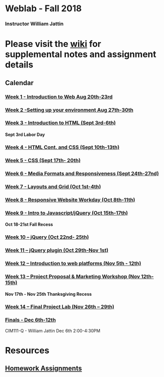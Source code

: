 # Weblab - Fall 2018

### Instructor William Jattin

# Please visit the [wiki](https://github.com/UMInteractive/Weblab/wiki) for supplemental notes and assignment details

## Calendar

### [Week 1 - Introduction to Web Aug 20th-23rd ](https://github.com/UMInteractive/Weblab/wiki/1-Intro-to-the-WWW)

### [Week 2 -Setting up your environment Aug 27th-30th](https://github.com/UMInteractive/Weblab/wiki/Setting-Up-Your-Environment)

### [Week 3 - Introduction to HTML (Sept 3rd-6th)](https://github.com/UMInteractive/Weblab/wiki/2-HTML)

#### Sept 3rd Labor Day

### [Week 4 - HTML Cont. and CSS (Sept 10th-13th)](https://github.com/UMInteractive/Weblab/wiki/3-CSS)

### [Week 5 - CSS (Sept 17th- 20th)](https://github.com/UMInteractive/Weblab/wiki/3-CSS)

### [Week 6 - Media Formats and Responsiveness (Sept 24th-27nd)](https://github.com/UMInteractive/Weblab/wiki/4-Media-Queries)

### [Week 7 - Layouts and Grid (Oct 1st-4th)](https://github.com/UMInteractive/Weblab/wiki/5-Layout)

### [Week 8 - Responsive Website Workday (Oct 8th-11th)]()

### [Week 9 - Intro to Javascript/jQuery (Oct 15th-17th)](https://github.com/UMInteractive/Weblab/wiki/6-Javascript)

#### Oct 18-21st Fall Recess

### [Week 10 – jQuery (Oct 22nd- 25th)](https://github.com/UMInteractive/Weblab/wiki/6-Javascript)

### [Week 11 – jQuery plugin (Oct 29th-Nov 1st)](https://github.com/UMInteractive/Weblab/wiki/7-jQuery-Plugins)

### [Week 12 – Introduction to web platforms (Nov 5th - 12th)]()

### [Week 13 – Project Proposal & Marketing Workshop (Nov 12th-15th)](https://github.com/UMInteractive/Weblab/wiki/9-S.E.O.)

#### Nov 17th - Nov 25th Thanksgiving Recess

### [Week 14 – Final Project Lab (Nov 26th – 29th)]()

### [Finals - Dec 6th-12th](https://github.com/UMInteractive/Weblab/wiki/0-Assignments)

CIM111-Q - William Jattin  Dec 6th 2:00-4:30PM


# Resources

## [Homework Assignments](https://github.com/UMInteractive/Weblab/wiki/0-Assignments)
